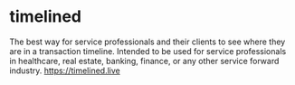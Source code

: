 # timelined
The best way for service professionals and their clients to see where they are in a transaction timeline. Intended to be used for service professionals in healthcare, real estate, banking, finance, or any other service forward industry. https://timelined.live
